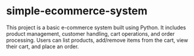 # simple-ecommerce-system
This project is a basic e-commerce system built using Python. It includes product management, customer handling, cart operations, and order processing. Users can list products, add/remove items from the cart, view their cart, and place an order.
